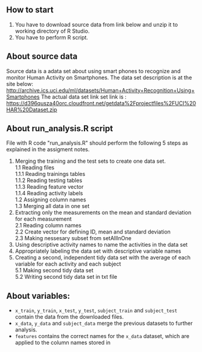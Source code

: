 
## How to start
1. You have to download source data from link below and unzip it to working directory of R Studio.
2. You have to perform R script.

## About source data
Source data is a adata set about using smart phones to recognize and monitor Human Activity on Smartphones. The data set description is at the  site below:
http://archive.ics.uci.edu/ml/datasets/Human+Activity+Recognition+Using+Smartphones
The actual data set link set link is :
https://d396qusza40orc.cloudfront.net/getdata%2Fprojectfiles%2FUCI%20HAR%20Dataset.zip 

## About run_analysis.R script
File with R code "run_analysis.R" should perform  the following 5 steps as explained in the assigment notes.   
1. Merging the training and the test sets to create one data set.   
  1.1 Reading files    
    1.1.1 Reading trainings tables   
    1.1.2 Reading testing tables   
    1.1.3 Reading feature vector   
    1.1.4 Reading activity labels   
  1.2 Assigning column names   
  1.3 Merging all data in one set   
2. Extracting only the measurements on the mean and standard deviation for each measurement   
  2.1 Reading column names  
  2.2 Create vector for defining ID, mean and standard deviation   
  2.3 Making nessesary subset from setAllInOne   
3. Using descriptive activity names to name the activities in the data set   
4. Appropriately labeling the data set with descriptive variable names   
5. Creating a second, independent tidy data set with the average of each variable for each activity and each subject   
  5.1 Making second tidy data set   
  5.2 Writing second tidy data set in txt file   



## About variables:   
* `x_train`, `y_train`, `x_test`, `y_test`, `subject_train` and `subject_test` contain the data from the downloaded files.
* `x_data`, `y_data` and `subject_data` merge the previous datasets to further analysis.
* `features` contains the correct names for the `x_data` dataset, which are applied to the column names stored in
 
